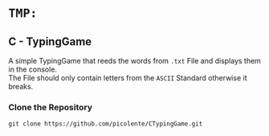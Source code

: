 # `TMP:`

## C - TypingGame

A simple TypingGame that reeds the words from `.txt` File and displays them in the console.  
The File should only contain letters from the `ASCII` Standard otherwise it breaks.

### Clone the Repository

```
git clone https://github.com/picolente/CTypingGame.git
```